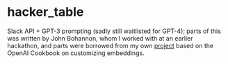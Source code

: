 # hacker_table

Slack API + GPT-3 prompting (sadly still waitlisted for GPT-4);
parts of this was written by John Bohannon, whom I worked with at an earlier hackathon, and parts were borrowed from my own [project](https://github.com/ml-robotics-era/conceptfusion-embeddings) based on the OpenAI Cookbook on customizing embeddings.
